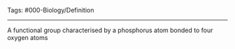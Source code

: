 Tags: #000-Biology/Definition 

---
A functional group characterised by a phosphorus atom bonded to four oxygen atoms